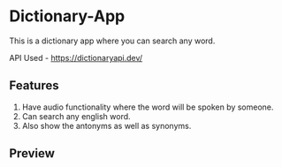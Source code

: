 # Dictionary-App
This is a dictionary app where you can search any word.

API Used - https://dictionaryapi.dev/

## Features  
1) Have audio functionality where the word will be spoken by someone.
2) Can search any english word.
3) Also show the antonyms as well as synonyms.

## Preview 
